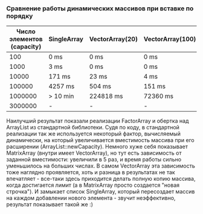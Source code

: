 ### Сравнение работы динамических массивов при вставке по порядку

| Число элементов (capacity) | SingleArray | VectorArray(20) | VectorArray(100) | FactorArray(5) | MatrixArray(20) | MatrixArray(100) | ArrayListWrapper |
|----------------------------|-------------|-----------------|------------------|----------------|-----------------|------------------|------------------|
| 100                        | 0 ms        | 0 ms            | 0 ms             | 0 ms           | 0 ms            | 0 ms             | 0 ms             |
| 1000                       | 3 ms        | 0 ms            | 0 ms             | 0 ms           | 1 ms            | 0 ms             | 0 ms             |
| 10000                      | 171 ms      | 23 ms           | 4 ms             | 2 ms           | 6 ms            | 2 ms             | 4 ms             |
| 100000                     | 4257 ms     | 504 ms          | 151 ms           | 9 ms           | 68 ms           | 15 ms            | 9 ms             |
| 1000000                    | \> 10 min   | 224818 ms       | 72360 ms         | 92 ms          | 2288 ms         | 241 ms           | 85 ms            |
| 3000000                    | -           | -               | -                | 216 ms         | 117883 ms       | 1474 ms          | 272 ms           |

Наилучший результат показали реализации FactorArray и обертка над ArrayList из стандартной библиотеки. Судя по коду, в 
стандартной реализации так же используется некоторый фактор, вычисляемый динамически, на который увеличивается 
вместимость массива при его расширении (ArrayList::newCapacity).
Немного хуже себя показывает MatrixArray (внутри имеет VectorArray), но тут есть зависимость от заданной вместимости: 
увеличили в 5 раз, и время работы сильно уменьшилось на больших числах. В самом VectorArray эта зависимость тоже наглядно
проявляется, хоть и разница в результатах не так впечатляет - все-таки здесь приходится делать полную копию массива, когда
достигается лимит (а в MatrixArray просто создается "новая строчка").
И замыкает список SingleArray, который пересоздает массив на каждом добавлении нового элемента - звучит неэффективно, 
результат показывает такой же :)
